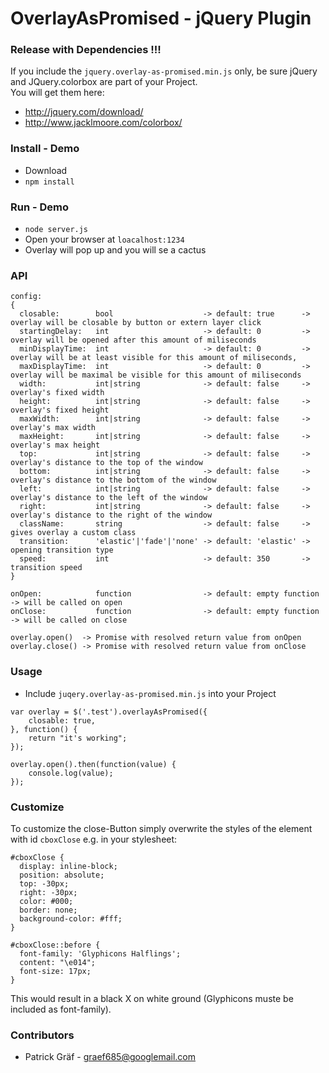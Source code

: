 # OverlayAsPromised - jQuery Plugin

### Release with Dependencies !!!
If you include the ```jquery.overlay-as-promised.min.js``` only, be sure jQuery and JQuery.colorbox are part of your Project.  
You will get them here:  
*  http://jquery.com/download/ 
*  http://www.jacklmoore.com/colorbox/

### Install - Demo

* Download
* ``` npm install ``` 


### Run - Demo

* ``` node server.js ```
* Open your browser at ```loacalhost:1234 ```
* Overlay will pop up and you will se a cactus

### API
```
config: 
{
  closable:        bool                    -> default: true      -> overlay will be closable by button or extern layer click
  startingDelay:   int                     -> default: 0         -> overlay will be opened after this amount of miliseconds
  minDisplayTime:  int                     -> default: 0         -> overlay will be at least visible for this amount of miliseconds,
  maxDisplayTime:  int                     -> default: 0         -> overlay will be maximal be visible for this amount of miliseconds
  width:           int|string              -> default: false     -> overlay's fixed width
  height:          int|string              -> default: false     -> overlay's fixed height
  maxWidth:        int|string              -> default: false     -> overlay's max width
  maxHeight:       int|string              -> default: false     -> overlay's max height
  top:             int|string              -> default: false     -> overlay's distance to the top of the window
  bottom:          int|string              -> default: false     -> overlay's distance to the bottom of the window
  left:            int|string              -> default: false     -> overlay's distance to the left of the window
  right:           int|string              -> default: false     -> overlay's distance to the right of the window
  className:       string                  -> default: false     -> gives overlay a custom class
  transition:      'elastic'|'fade'|'none' -> default: 'elastic' -> opening transition type
  speed:           int                     -> default: 350       -> transition speed
}

onOpen:            function                -> default: empty function -> will be called on open
onClose:           function                -> default: empty function -> will be called on close
```
```
overlay.open()  -> Promise with resolved return value from onOpen
overlay.close() -> Promise with resolved return value from onClose
```

### Usage

* Include ```juqery.overlay-as-promised.min.js``` into your Project

``` 
var overlay = $('.test').overlayAsPromised({
    closable: true,
}, function() {
    return "it's working";
});

overlay.open().then(function(value) {
    console.log(value);
});
```

### Customize

To customize the close-Button simply overwrite the styles of the element with id ``` cboxClose ``` e.g. in your stylesheet:

```c2hs
#cboxClose {
  display: inline-block;
  position: absolute;
  top: -30px;
  right: -30px;
  color: #000;
  border: none;
  background-color: #fff;
}

#cboxClose::before {
  font-family: 'Glyphicons Halflings';
  content: "\e014";
  font-size: 17px;
}
```

This would result in a black X on white ground (Glyphicons muste be included as font-family).

### Contributors

* Patrick Gräf - graef685@googlemail.com

